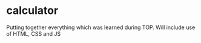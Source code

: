 # calculator
Putting together everything which was learned during TOP. Will include use of HTML, CSS and JS
